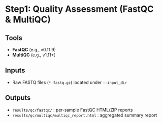 # Step1: Quality Assessment (FastQC & MultiQC)

## Tools
- **FastQC** (e.g., v0.11.9)  
- **MultiQC** (e.g., v1.11+)  

## Inputs
- Raw FASTQ files (`*.fastq.gz`) located under `--input_dir`

## Outputs
- `results/qc/fastqc/` : per-sample FastQC HTML/ZIP reports  
- `results/qc/multiqc/multiqc_report.html` : aggregated summary report
